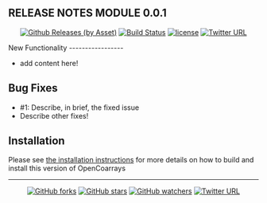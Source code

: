 <!-- generic, reusable header between releases -->

RELEASE NOTES MODULE 0.0.1
---------

<div align="center">

[![Github Releases (by Asset)][downloads badge]][primary release asset] [![Build Status][tag build badge]][tag build link] [![license][license badge]][license link] [![Twitter URL][twitter badge]][do tweet]

</div>
New Functionality
-----------------

- add content here!

Bug Fixes
---------

- #1: Describe, in brief, the fixed issue
- Describe other fixes!

<!-- footer can be reused between releases -->

Installation
------------

Please see [the installation instructions] for more details on how to build and install this version of OpenCoarrays

---

<div align="center">

[![GitHub forks][forks badge]][do fork] [![GitHub stars][stars badge]][GH home] [![GitHub watchers][watchers badge]][GH home] [![Twitter URL][twitter badge]][do tweet]

</div>

<!-- these urls need updating each release -->

[primary release asset]: https://github.com/sourceryinstitute/OpenCoarrays/releases/download/2.7.0/OpenCoarrays-2.7.0.tar.gz
[downloads badge]: https://img.shields.io/github/downloads/sourceryinstitute/OpenCoarrays/2.7.0/opencoarrays-2.7.0.tar.gz.svg
[tag build badge]: https://travis-ci.org/sourceryinstitute/OpenCoarrays.svg?branch=2.7.0
<!-- UPDATE ME ONCE WE HAVE A BUILD (tag build link) -->
[tag build link]: https://travis-ci.org/sourceryinstitute/OpenCoarrays/builds/530987239
[license link]: https://github.com/sourceryinstitute/opencoarrays/blob/2.7.0/LICENSE
[do tweet]: https://twitter.com/intent/tweet?hashtags=HPC,Fortran,PGAS&related=wavebitsci,gnutools,DegenerateConic,HPCwire,HPC_Guru,hpcprogrammer,SciNetHPC,travisci&text=OpenCoarrays+2.7.0+released%21+with+full+support+for+GFortran+9.1,+improved+teams+support,+partial+support+for+DT+collectives+and+bug+fixes.&url=https%3A//github.com/sourceryinstitute/opencoarrays/releases/latest&via=zbeekman
[the installation instructions]: https://github.com/sourceryinstitute/opencoarrays/blob/2.7.0/INSTALL.md

<!-- these urls are static between releases -->

[license badge]: https://img.shields.io/badge/license-BSD%203--clause-blue.svg
[forks badge]: https://img.shields.io/github/forks/sourceryinstitute/opencoarrays.svg?style=social&label=Fork
[do fork]: https://github.com/sourceryinstitute/opencoarrays/fork
[stars badge]: https://img.shields.io/github/stars/sourceryinstitute/opencoarrays.svg?style=social&label=Star
[GH home]: https://github.com/sourceryinstitute/opencoarrays
[watchers badge]: https://img.shields.io/github/watchers/sourceryinstitute/opencoarrays.svg?style=social&label=Watch
[twitter badge]: https://img.shields.io/twitter/url/http/shields.io.svg?style=social
[Fortran 2018 Draft International Standard]: http://isotc.iso.org/livelink/livelink?func=ll&objId=19442438&objAction=Open&viewType=1
[Fortran 2018]: http://isotc.iso.org/livelink/livelink?func=ll&objId=19442438&objAction=Open&viewType=1